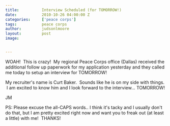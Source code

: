 ```yaml
---
title:			Interview Scheduled (for TOMORROW!)
date:			2010-10-26 04:00:00 Z
categories:		['peace corps']
tags:			peace corps
author:			judsonlmoore
layout:			post
image:			


---
```


WOAH!  This is crazy!  My regional Peace Corps office (Dallas) received the additional follow up paperwork for my application yesterday and they called me today to setup an interview for TOMORROW!

My recruiter's name is Curt Baker.  Sounds like he is on my side with things.  I am excited to know him and I look forward to the interview… TOMORROW!

JM

PS: Please excuse the all-CAPS words.. I think it's tacky and I usually don't do that, but I am pretty excited right now and want you to freak out (at least a little) with me!  THANKS!
